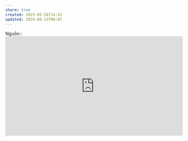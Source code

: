 ```yaml
---
share: true
created: 2023-05-26T14:51
updated: 2024-08-13T00:07
---
```

Nguồn:: <iframe width="560" height="315" src="https://www.youtube.com/embed/VBwWbFpkltg?start=3284" title="YouTube video player" frameborder="0" allow="accelerometer; autoplay; clipboard-write; encrypted-media; gyroscope; picture-in-picture; web-share" allowfullscreen></iframe>
